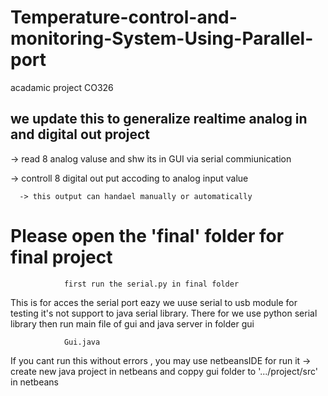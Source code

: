 # Temperature-control-and-monitoring-System-Using-Parallel-port
acadamic project CO326
## we update this to generalize realtime analog in and digital out project
  -> read 8 analog valuse and shw its in GUI via serial commiunication
  
  -> controll 8 digital out put accoding to analog input value
  
      -> this output can handael manually or automatically

# Please open the 'final' folder for final project 

                first run the serial.py in final folder
  This is for acces the serial port eazy
  we uuse serial to usb module for testing it's not support to java serial library. There for we use python serial library
then run main file of gui and java server in folder gui 


                Gui.java
If you cant run this without errors , you may use netbeansIDE for run it
  -> create new java project in netbeans and coppy gui folder to '.../project/src' in netbeans
